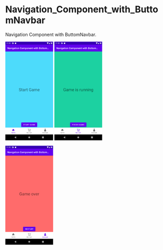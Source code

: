 # Navigation_Component_with_ButtomNavbar
Navigation Component with ButtomNavbar.

<img src="images/Screenshot_1620064543.png" width=150/>   <img src="images/Screenshot_1620064546.png" width=150/>  

<img src="images/Screenshot_1620064548.png" width=150/>  


